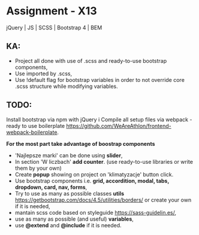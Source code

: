 # Assignment - X13

jQuery | JS | SCSS | Bootstrap 4 | BEM

## KA:

- Project all done with use of .scss and ready-to-use bootstrap components,
- Use imported by .scss,
- Use !default flag for bootstrap variables in order to not override core .scss structure while modifying variables.

## TODO:

Install bootstrap via npm with jQuery i
Compile all setup files via webpack - ready to use boilerplate https://github.com/WeAreAthlon/frontend-webpack-boilerplate.

__For the most part take advantage of boostrap components__

- 'Najlepsze marki' can be done using __slider__, 
- In section 'W liczbach' __add counter__. (use ready-to-use libraries or write them by your own) 
- Create __popup__ showing on project on 'klimatyzacje' button click.
- Use bootstrap components i.e. __grid, accordition, modal, tabs, dropdown, card, nav, forms__,
- Try to use as many as possible classes __utils__ https://getbootstrap.com/docs/4.5/utilities/borders/ or create your own if it is needed,
- mantain scss code based on styleguide https://sass-guidelin.es/,
- use as many as possible (and useful) __variables__,  
- use __@extend__ and __@include__ if it is needed.
